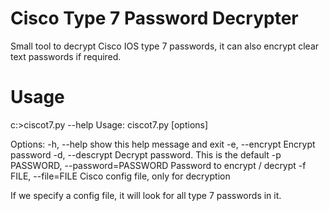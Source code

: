 Cisco Type 7 Password Decrypter
===============================
Small tool to decrypt Cisco IOS type 7 passwords, it can also encrypt clear text passwords if required. 

Usage
=====
c:\>ciscot7.py --help
Usage: ciscot7.py [options]

Options:
  -h, --help            show this help message and exit
  -e, --encrypt         Encrypt password
  -d, --descrypt        Decrypt password. This is the default
  -p PASSWORD, --password=PASSWORD
                        Password to encrypt / decrypt
  -f FILE, --file=FILE  Cisco config file, only for decryption

If we specify a config file, it will look for all type 7 passwords in it.